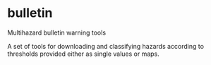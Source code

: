 # bulletin
Multihazard bulletin warning tools

A set of tools for downloading and classifying hazards according to thresholds provided either as single values or maps.
